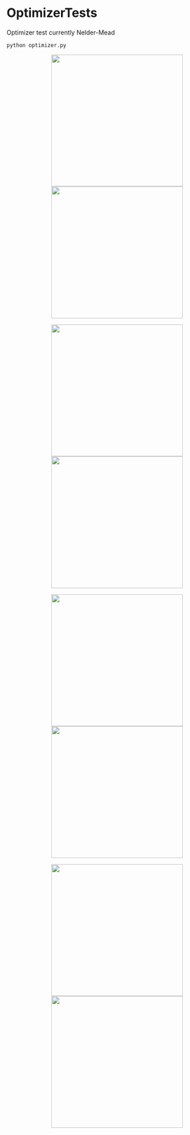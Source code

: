 # OptimizerTests

Optimizer test currently Nelder-Mead

```
python optimizer.py
```

<p align="center">
  <img width="300" src="images/ackley.gif">
  <img width="300" src="images/goldstein.gif">
</p>

<p align="center">
  <img width="300" src="images/rosenbrock.gif">
  <img width="300" src="images/levy.gif">
</p>

<p align="center">
  <img width="300" src="images/michalewicz.gif">
  <img width="300" src="images/himmelblau.gif">
</p>

<p align="center">
  <img width="300" src="images/dropwave.gif">
  <img width="300" src="images/booth.gif">
</p>
